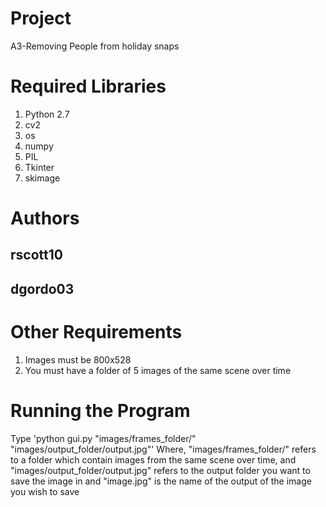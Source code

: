 # Project #
A3-Removing People from holiday snaps

# Required Libraries #
1. Python 2.7
2. cv2
3. os
4. numpy
5. PIL
6. Tkinter
7. skimage

# Authors #
## rscott10 ##
## dgordo03 ##

# Other Requirements #
1. Images must be 800x528
2. You must have a folder of 5 images of the same scene over time

# Running the Program #
Type 'python gui.py "images/frames_folder/" "images/output_folder/output.jpg"'
Where, "images/frames_folder/" refers to a folder which contain images from the same scene over time, and "images/output_folder/output.jpg" refers to the output folder you want to save the image in and "image.jpg" is the name of the output of the image you wish to save

